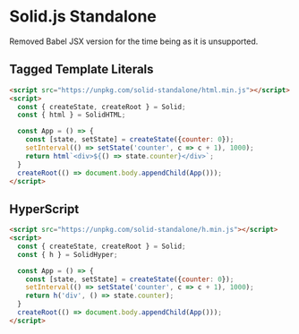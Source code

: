# Solid.js Standalone

Removed Babel JSX version for the time being as it is unsupported.

## Tagged Template Literals
```html
<script src="https://unpkg.com/solid-standalone/html.min.js"></script>
<script>
  const { createState, createRoot } = Solid;
  const { html } = SolidHTML;

  const App = () => {
    const [state, setState] = createState({counter: 0});
    setInterval(() => setState('counter', c => c + 1), 1000);
    return html`<div>${() => state.counter}</div>`;
  }
  createRoot(() => document.body.appendChild(App()));
</script>
```

## HyperScript
```html
<script src="https://unpkg.com/solid-standalone/h.min.js"></script>
<script>
  const { createState, createRoot } = Solid;
  const { h } = SolidHyper;

  const App = () => {
    const [state, setState] = createState({counter: 0});
    setInterval(() => setState('counter', c => c + 1), 1000);
    return h('div', () => state.counter);
  }
  createRoot(() => document.body.appendChild(App()));
</script>
```